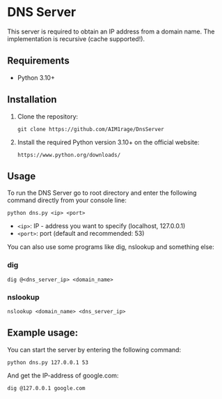 # DNS Server

This server is required to obtain an IP address from a domain name. The
implementation is recursive (cache supported!).

## Requirements

- Python 3.10+

## Installation

1. Clone the repository:

   ```
   git clone https://github.com/AIM1rage/DnsServer
   ```

2. Install the required Python version 3.10+ on the official website:

   ```
   https://www.python.org/downloads/
   ```

## Usage

To run the DNS Server go to root directory and enter the following command directly from your console line:

```
python dns.py <ip> <port>
```

- `<ip>`: IP - address you want to specify (localhost, 127.0.0.1)
- `<port>`: port (default and recommended: 53)

You can also use some programs like dig, nslookup and something else:

### dig

```
dig @<dns_server_ip> <domain_name>
```

### nslookup
```
nslookup <domain_name> <dns_server_ip>
```

## Example usage:
You can start the server by entering the following command:

```
python dns.py 127.0.0.1 53
```
And get the IP-address of google.com:
```
dig @127.0.0.1 google.com
```
